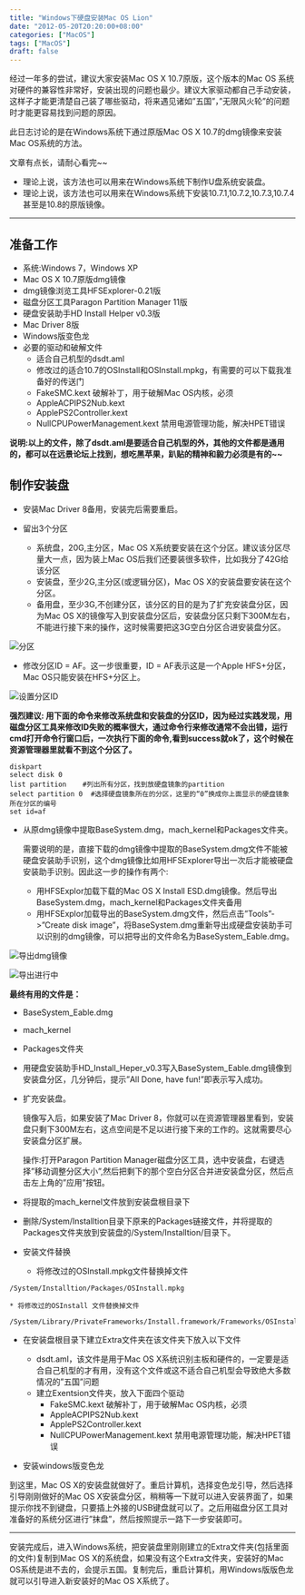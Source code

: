 ```yaml
---
title: "Windows下硬盘安装Mac OS Lion"
date: "2012-05-20T20:20:00+08:00"
categories: ["MacOS"]
tags: ["MacOS"]
draft: false
---
```


经过一年多的尝试，建议大家安装Mac OS X 10.7原版，这个版本的Mac OS 系统对硬件的兼容性非常好，安装出现的问题也最少。建议大家驱动都自己手动安装，这样子才能更清楚自己装了哪些驱动，将来遇见诸如”五国”，”无限风火轮”的问题时才能更容易找到问题的原因。

此日志讨论的是在Windows系统下通过原版Mac OS X 10.7的dmg镜像来安装Mac OS系统的方法。

文章有点长，请耐心看完~~

* 理论上说，该方法也可以用来在Windows系统下制作U盘系统安装盘。
* 理论上说，该方法也可以用来在Windows系统下安装10.7.1,10.7.2,10.7.3,10.7.4甚至是10.8的原版镜像。

<hr/>

## 准备工作
* 系统:Windows 7，Windows XP
* Mac OS X 10.7原版dmg镜像
* dmg镜像浏览工具HFSExplorer-0.21版
* 磁盘分区工具Paragon Partition Manager 11版
* 硬盘安装助手HD Install Helper v0.3版
* Mac Driver 8版
* Windows版变色龙
* 必要的驱动和破解文件
 	* 适合自己机型的dsdt.aml
	* 修改过的适合10.7的OSInstall和OSInstall.mpkg，有需要的可以下载我准备好的传送门
	* FakeSMC.kext 破解补丁，用于破解Mac OS内核，必须
	* AppleACPIPS2Nub.kext
	* ApplePS2Controller.kext
	* NullCPUPowerManagement.kext 禁用电源管理功能，解决HPET错误

**说明:以上的文件，除了dsdt.aml是要适合自己机型的外，其他的文件都是通用的，都可以在远景论坛上找到，想吃黑苹果，趴贴的精神和毅力必须是有的~~**

## 制作安装盘
* 安装Mac Driver 8备用，安装完后需要重启。

* 留出3个分区
	* 系统盘，20G,主分区，Mac OS X系统要安装在这个分区。建议该分区尽量大一点，因为装上Mac OS后我们还要装很多软件，比如我分了42G给该分区
	* 安装盘，至少2G,主分区(或逻辑分区)，Mac OS X的安装盘要安装在这个分区。
	* 备用盘，至少3G,不创建分区，该分区的目的是为了扩充安装盘分区，因为Mac OS X的镜像写入到安装盘分区后，安装盘分区只剩下300M左右，不能进行接下来的操作，这时候需要把这3G空白分区合进安装盘分区。

![分区](http://olno3yiqc.bkt.clouddn.com/blog/img/v8TRO.png)

* 修改分区ID = AF。这一步很重要，ID = AF表示这是一个Apple HFS+分区，Mac OS只能安装在HFS+分区上。

![设置分区ID](http://olno3yiqc.bkt.clouddn.com/blog/img/yRIIO.png)

**强烈建议: 用下面的命令来修改系统盘和安装盘的分区ID，因为经过实践发现，用磁盘分区工具来修改ID失败的概率很大，通过命令行来修改通常不会出错，运行cmd打开命令行窗口后，一次执行下面的命令,看到success就ok了，这个时候在资源管理器里就看不到这个分区了。**
```
diskpart
select disk 0
list partition    #列出所有分区，找到放硬盘镜象的partition
select partition 0  #选择硬盘镜象所在的分区，这里的“0”换成你上面显示的硬盘镜象所在分区的编号
set id=af
```
* 从原dmg镜像中提取BaseSystem.dmg，mach_kernel和Packages文件夹。
  	
	需要说明的是，直接下载的dmg镜像中提取的BaseSystem.dmg文件不能被硬盘安装助手识别，这个dmg镜像比如用HFSExplorer导出一次后才能被硬盘安装助手识别。因此这一步的操作有两个:
	* 用HFSExplor加载下载的Mac OS X Install ESD.dmg镜像。然后导出BaseSystem.dmg，mach_kernel和Packages文件夹备用
	* 用HFSExplor加载导出的BaseSystem.dmg文件，然后点击”Tools”->”Create disk image”，将BaseSystem.dmg重新导出成硬盘安装助手可以识别的dmg镜像，可以把导出的文件命名为BaseSystem_Eable.dmg。 

![导出dmg镜像](http://olno3yiqc.bkt.clouddn.com/blog/img/q3mjP.png)

![导出进行中](http://olno3yiqc.bkt.clouddn.com/blog/img/pZBmF.png)

**最终有用的文件是：**

> 
* BaseSystem_Eable.dmg
* mach_kernel
* Packages文件夹

* 用硬盘安装助手HD_Install_Heper_v0.3写入BaseSystem_Eable.dmg镜像到安装盘分区，几分钟后，提示”All Done, have fun!”即表示写入成功。

* 扩充安装盘。

	镜像写入后，如果安装了Mac Driver 8，你就可以在资源管理器里看到，安装盘只剩下300M左右，这点空间是不足以进行接下来的工作的。这就需要尽心安装盘分区扩展。
  
  	操作:打开Paragon Partition Manager磁盘分区工具，选中安装盘，右键选择”移动调整分区大小”,然后把剩下的那个空白分区合并进安装盘分区，然后点击左上角的”应用”按钮。


* 将提取的mach_kernel文件放到安装盘根目录下

* 删除/System/Installtion目录下原来的Packages链接文件，并将提取的Packages文件夹放到安装盘的/System/Installtion/目录下。

* 安装文件替换
	* 将修改过的OSInstall.mpkg文件替换掉文件

```
/System/Installtion/Packages/OSInstall.mpkg
```
	* 将修改过的OSInstall 文件替换掉文件
```
/System/Library/PrivateFrameworks/Install.framework/Frameworks/OSInstall.framework/Versions/A/OSInstall
```
* 在安装盘根目录下建立Extra文件夹在该文件夹下放入以下文件

	* dsdt.aml，该文件是用于Mac OS X系统识别主板和硬件的，一定要是适合自己机型的才有用，没有这个文件或这不适合自己机型会导致绝大多数情况的”五国”问题
	* 建立Exentsion文件夹，放入下面四个驱动
		* FakeSMC.kext 破解补丁，用于破解Mac OS内核，必须
		* AppleACPIPS2Nub.kext
		* ApplePS2Controller.kext
		* NullCPUPowerManagement.kext 禁用电源管理功能，解决HPET错误
* 安装windows版变色龙

 到这里，Mac OS X的安装盘就做好了。重启计算机，选择变色龙引导，然后选择引导刚刚做好的Mac OS X安装盘分区，稍稍等一下就可以进入安装界面了，如果提示你找不到键盘，只要插上外接的USB键盘就可以了。之后用磁盘分区工具对准备好的系统分区进行”抹盘”，然后按照提示一路下一步安装即可。

<hr/>

安装完成后，进入Windows系统，把安装盘里刚刚建立的Extra文件夹(包括里面的文件)复制到Mac OS X的系统盘，如果没有这个Extra文件夹，安装好的Mac OS系统是进不去的，会提示五国。复制完后，重启计算机，用Windows版版色龙就可以引导进入新安装好的Mac OS X系统了。
